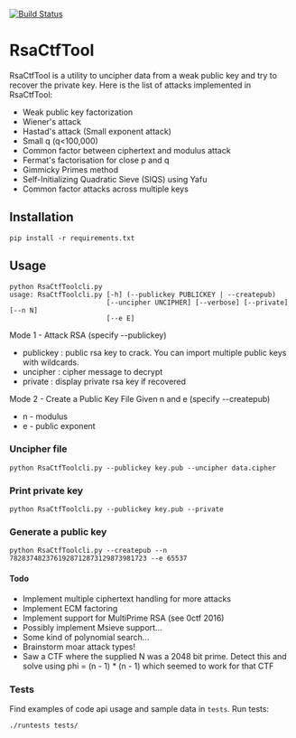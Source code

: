 [![Build Status](https://travis-ci.org/xmunoz/RsaCtfTool.svg?branch=master)](https://travis-ci.org/xmunoz/RsaCtfTool)

# RsaCtfTool
RsaCtfTool is a utility to uncipher data from a weak public key and try to recover the private key. Here is the list of attacks implemented in RsaCtfTool:
 - Weak public key factorization
 - Wiener's attack
 - Hastad's attack (Small exponent attack)
 - Small q (q<100,000)
 - Common factor between ciphertext and modulus attack
 - Fermat's factorisation for close p and q
 - Gimmicky Primes method
 - Self-Initializing Quadratic Sieve (SIQS) using Yafu
 - Common factor attacks across multiple keys
 
## Installation
```
pip install -r requirements.txt
```

## Usage
```
python RsaCtfToolcli.py
usage: RsaCtfToolcli.py [-h] (--publickey PUBLICKEY | --createpub)
                        [--uncipher UNCIPHER] [--verbose] [--private] [--n N]
                        [--e E]
```

Mode 1 - Attack RSA (specify --publickey)
 - publickey : public rsa key to crack. You can import multiple public keys with wildcards.
 - uncipher : cipher message to decrypt
 - private : display private rsa key if recovered

Mode 2 - Create a Public Key File Given n and e (specify --createpub)
 - n - modulus
 - e - public exponent

### Uncipher file
```
python RsaCtfToolcli.py --publickey key.pub --uncipher data.cipher 
```

### Print private key
```
python RsaCtfToolcli.py --publickey key.pub --private
```

### Generate a public key
```
python RsaCtfToolcli.py --createpub --n 7828374823761928712873129873981723 --e 65537
```

#### Todo
 - Implement multiple ciphertext handling for more attacks
 - Implement ECM factoring
 - Implement support for MultiPrime RSA (see 0ctf 2016)
 - Possibly implement Msieve support...
 - Some kind of polynomial search...
 - Brainstorm moar attack types!
 - Saw a CTF where the supplied N was a 2048 bit prime. Detect this and solve using phi = (n - 1) * (n - 1) which seemed to work for that CTF

### Tests

Find examples of code api usage and sample data in `tests`. Run tests:

```
./runtests tests/
```
